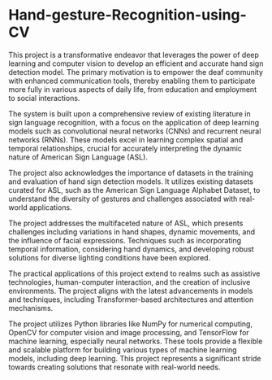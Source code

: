 # Hand-gesture-Recognition-using-CV
This project is a transformative endeavor that leverages the power of deep learning and computer vision to develop an efficient and accurate hand sign detection model. The primary motivation is to empower the deaf community with enhanced communication tools, thereby enabling them to participate more fully in various aspects of daily life, from education and employment to social interactions.

The system is built upon a comprehensive review of existing literature in sign language recognition, with a focus on the application of deep learning models such as convolutional neural networks (CNNs) and recurrent neural networks (RNNs). These models excel in learning complex spatial and temporal relationships, crucial for accurately interpreting the dynamic nature of American Sign Language (ASL).

The project also acknowledges the importance of datasets in the training and evaluation of hand sign detection models. It utilizes existing datasets curated for ASL, such as the American Sign Language Alphabet Dataset, to understand the diversity of gestures and challenges associated with real-world applications.

The project addresses the multifaceted nature of ASL, which presents challenges including variations in hand shapes, dynamic movements, and the influence of facial expressions. Techniques such as incorporating temporal information, considering hand dynamics, and developing robust solutions for diverse lighting conditions have been explored.

The practical applications of this project extend to realms such as assistive technologies, human-computer interaction, and the creation of inclusive environments. The project aligns with the latest advancements in models and techniques, including Transformer-based architectures and attention mechanisms.

The project utilizes Python libraries like NumPy for numerical computing, OpenCV for computer vision and image processing, and TensorFlow for machine learning, especially neural networks. These tools provide a flexible and scalable platform for building various types of machine learning models, including deep learning. This project represents a significant stride towards creating solutions that resonate with real-world needs.
